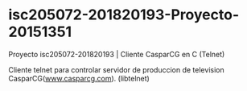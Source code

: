 # isc205072-201820193-Proyecto-20151351
Proyecto isc205072-201820193 | Cliente CasparCG en C (Telnet)

Cliente telnet para controlar servidor de produccion de television CasparCG(www.casparcg.com). (libtelnet)
